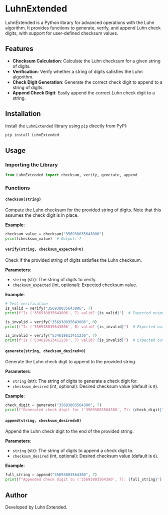 # LuhnExtended

LuhnExtended is a Python library for advanced operations with the Luhn algorithm. It provides functions to generate, verify, and append Luhn check digits, with support for user-defined checksum values.

## Features
- **Checksum Calculation**: Calculate the Luhn checksum for a given string of digits.
- **Verification**: Verify whether a string of digits satisfies the Luhn algorithm.
- **Check Digit Generation**: Generate the correct check digit to append to a string of digits.
- **Append Check Digit**: Easily append the correct Luhn check digit to a string.

## Installation

Install the `LuhnExtended` library using `pip` directly from PyPI:

```sh
pip install LuhnExtended
```

## Usage

### Importing the Library

```python
from LuhnExtended import checksum, verify, generate, append
```

### Functions

#### `checksum(string)`
Compute the Luhn checksum for the provided string of digits. Note that this assumes the check digit is in place.

**Example**:

```python
checksum_value = checksum("356938035643806")
print(checksum_value)  # Output: 7
```

#### `verify(string, checksum_expected=0)`
Check if the provided string of digits satisfies the Luhn checksum.

**Parameters**:
- `string` (str): The string of digits to verify.
- `checksum_expected` (int, optional): Expected checksum value.

**Example**:

```python
# Test verification
is_valid = verify("356938035643806", 7)
print(f"Is ('356938035643806', 7) valid? {is_valid}")  # Expected output: True

is_invalid = verify("356938035643806", 0)
print(f"Is ('356938035643806', 0) valid? {is_invalid}")  # Expected output: False

is_invalid = verify("534618613411236", 7)
print(f"Is ('534618613411236', 7) valid? {is_invalid}")  # Expected output: False
```

#### `generate(string, checksum_desired=0)`
Generate the Luhn check digit to append to the provided string.

**Parameters**:
- `string` (str): The string of digits to generate a check digit for.
- `checksum_desired` (int, optional): Desired checksum value (default is `0`).

**Example**:

```python
check_digit = generate("35693803564380", 7)
print(f"Generated check digit for ('35693803564380', 7): {check_digit}")  # Output: 6
```

#### `append(string, checksum_desired=0)`
Append the Luhn check digit to the end of the provided string.

**Parameters**:
- `string` (str): The string of digits to append a check digit to.
- `checksum_desired` (int, optional): Desired checksum value (default is `0`).

**Example**:

```python
full_string = append("35693803564380", 7)
print(f"Appended check digit to ('35693803564380', 7): {full_string}")  # Output: '356938035643806'
```

## Author

Developed by Luhn Extended.
